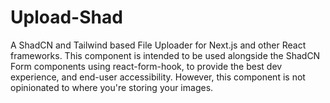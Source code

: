 # Upload-Shad
A ShadCN and Tailwind based File Uploader for Next.js and other React frameworks. This component is intended to be used alongside the ShadCN Form components using react-form-hook, to provide the best dev experience, and end-user accessibility. However, this component is not opinionated to where you're storing your images.
